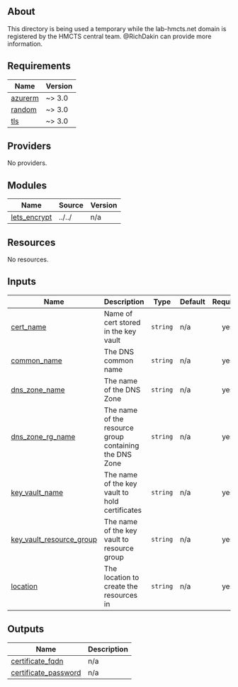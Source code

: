 ## About
This directory is being used a temporary while the lab-hmcts.net domain is
registered by the HMCTS central team. @RichDakin can provide more information.

<!-- BEGIN_TF_DOCS -->
## Requirements

| Name | Version |
|------|---------|
| <a name="requirement_azurerm"></a> [azurerm](#requirement\_azurerm) | ~> 3.0 |
| <a name="requirement_random"></a> [random](#requirement\_random) | ~> 3.0 |
| <a name="requirement_tls"></a> [tls](#requirement\_tls) | ~> 3.0 |

## Providers

No providers.

## Modules

| Name | Source | Version |
|------|--------|---------|
| <a name="module_lets_encrypt"></a> [lets\_encrypt](#module\_lets\_encrypt) | ../../ | n/a |

## Resources

No resources.

## Inputs

| Name | Description | Type | Default | Required |
|------|-------------|------|---------|:--------:|
| <a name="input_cert_name"></a> [cert\_name](#input\_cert\_name) | Name of cert stored in the key vault | `string` | n/a | yes |
| <a name="input_common_name"></a> [common\_name](#input\_common\_name) | The DNS common name | `string` | n/a | yes |
| <a name="input_dns_zone_name"></a> [dns\_zone\_name](#input\_dns\_zone\_name) | The name of the DNS Zone | `string` | n/a | yes |
| <a name="input_dns_zone_rg_name"></a> [dns\_zone\_rg\_name](#input\_dns\_zone\_rg\_name) | The name of the resource group containing the DNS Zone | `string` | n/a | yes |
| <a name="input_key_vault_name"></a> [key\_vault\_name](#input\_key\_vault\_name) | The name of the key vault to hold certificates | `string` | n/a | yes |
| <a name="input_key_vault_resource_group"></a> [key\_vault\_resource\_group](#input\_key\_vault\_resource\_group) | The name of the key vault to resource group | `string` | n/a | yes |
| <a name="input_location"></a> [location](#input\_location) | The location to create the resources in | `string` | n/a | yes |

## Outputs

| Name | Description |
|------|-------------|
| <a name="output_certificate_fqdn"></a> [certificate\_fqdn](#output\_certificate\_fqdn) | n/a |
| <a name="output_certificate_password"></a> [certificate\_password](#output\_certificate\_password) | n/a |
<!-- END_TF_DOCS -->
